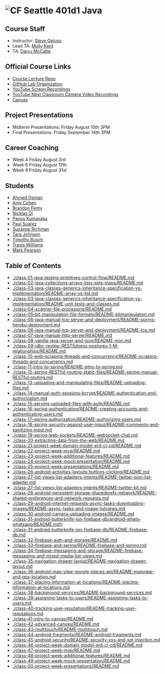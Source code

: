 # ![CF](http://i.imgur.com/7v5ASc8.png) Seattle 401d1 Java

## Course Staff
* Instructor: [Steve Geluso](http://github.com/)
* Lead TA: [Molly Kent](http://github.com/mollyfish)
* TA: [Darcy McCabe](http://github.com/darms)

## Official Course Links
* [Course Lecture Repo](https://github.com/codefellows/seattle-java-401d1)
* [GitHub Lab Organization](https://github.com/codefellows-seattle-java-401d1)
* [YouTube Screen Recordings](https://www.youtube.com/playlist?list=PLVngfM2hsbi8WE0FRYt2Ffzje0JE_g3C_)
* [YouTube Nest Classroom Camera Video Recordings](https://www.youtube.com/playlist?list=PLVngfM2hsbi9_tCWBX2YiN5YEt2Zwtupz)
* [Canvas](https://canvas.instructure.com/courses/1275855?invitation=2r8oiMQxWUciByi06iHqPZ3sm4R8D0McaTbPwl6f)

## Project Presentations
* Midterm Presentations: Friday August 10th 3PM
* Final Presentations: Friday September 14th 3PM

## Career Coaching
* Week 4 Friday August 3rd
* Week 6 Friday August 17th
* Week 8 Friday August 31st

## Students
* [Ahmed Osman](http://github.com/AOhassan)
* [Amy Cohen](https://github.com/AmyCohen)
* [Brandon Fenty](https://github.com/brandon-fenty)
* [Nicklas Di](https://github.com/Seiyaroo)
* [Panos Kumasaka](http://github.com/spinaltaper)
* [Paul Suarez ](https://github.com/PaulSuarez1)
* [Suzanne Richman](https://github.com/FavoredFortune)
* [Tara Johnson](https://github.com/tara-johnson)
* [Timothy Busch](https://github.com/GoldBeardSea)
* [Travis Williams ](https://github.com/thetravisw)
* [Mark Pearson](https://github.com/louiethe17th)

## Table of Contents

* [./class-01-java-testing-primitives-control-flow/README.md](./class-01-java-testing-primitives-control-flow/README.md)
* [./class-02-java-collections-arrays-lists-sets-maps/README.md](./class-02-java-collections-arrays-lists-sets-maps/README.md)
* [./class-03-java-classes-generics-inheritance-specification-vs-implementation/README-array-vs-list.md](./class-03-java-classes-generics-inheritance-specification-vs-implementation/README-array-vs-list.md)
* [./class-03-java-classes-generics-inheritance-specification-vs-implementation/README-unit-tests-and-classes.md](./class-03-java-classes-generics-inheritance-specification-vs-implementation/README-unit-tests-and-classes.md)
* [./class-04-scanner-file-processing/README.md](./class-04-scanner-file-processing/README.md)
* [./class-05-bit-manipulation-file-formats/README-bitmanipulation.md](./class-05-bit-manipulation-file-formats/README-bitmanipulation.md)
* [./class-06-java-manual-tcp-server-and-deployment/README-spring-heroku-deployment.md](./class-06-java-manual-tcp-server-and-deployment/README-spring-heroku-deployment.md)
* [./class-06-java-manual-tcp-server-and-deployment/README-tcp.md](./class-06-java-manual-tcp-server-and-deployment/README-tcp.md)
* [./class-07-java-manual-http-server/README.md](./class-07-java-manual-http-server/README.md)
* [./class-08-vanilla-java-server-and-json/README-json.md](./class-08-vanilla-java-server-and-json/README-json.md)
* [./class-09-jdbc-review-RESTfulness-postgres-1-M-relationships/README.md](./class-09-jdbc-review-RESTfulness-postgres-1-M-relationships/README.md)
* [./class-10-web-scraping-threads-and-concurrency/README-scraping-threads-and-concurrency.md](./class-10-web-scraping-threads-and-concurrency/README-scraping-threads-and-concurrency.md)
* [./class-11-intro-to-spring/README-intro-to-spring.md](./class-11-intro-to-spring/README-intro-to-spring.md)
* [./class-12-spring-RESTful-routing-static-files/README-spring-manual-RESTful-routing.md](./class-12-spring-RESTful-routing-static-files/README-spring-manual-RESTful-routing.md)
* [./class-13-uploading-and-manipulating-files/README-uploading-files.md](./class-13-uploading-and-manipulating-files/README-uploading-files.md)
* [./class-14-manual-auth-sessions-bcrypt/README-authentication-and-authorization.md](./class-14-manual-auth-sessions-bcrypt/README-authentication-and-authorization.md)
* [./class-15-serving-uploaded-files-with-auth/README.md](./class-15-serving-uploaded-files-with-auth/README.md)
* [./class-16-spring-authentication/README-creating-accounts-and-authenticating-users.md](./class-16-spring-authentication/README-creating-accounts-and-authenticating-users.md)
* [./class-17-spring-authorization/README-authorizing-users.md](./class-17-spring-authorization/README-authorizing-users.md)
* [./class-18-spring-security-against-user-input/README-comments-and-sanitizing-input.md](./class-18-spring-security-against-user-input/README-comments-and-sanitizing-input.md)
* [./class-19-spring-web-sockets/README-websocket-chat.md](./class-19-spring-web-sockets/README-websocket-chat.md)
* [./class-20-extracting-data-from-the-web/README.md](./class-20-extracting-data-from-the-web/README.md)
* [./class-21-project-week-domain-model-erd-ci-cd/README.md](./class-21-project-week-domain-model-erd-ci-cd/README.md)
* [./class-22-project-week-mvp/README.md](./class-22-project-week-mvp/README.md)
* [./class-23-project-week-additional-features/README.md](./class-23-project-week-additional-features/README.md)
* [./class-24-project-week-mock-presentation/README.md](./class-24-project-week-mock-presentation/README.md)
* [./class-25-project-week-presentations/README.md](./class-25-project-week-presentations/README.md)
* [./class-26-android-activities-layouts-buttons-clicking/README.md](./class-26-android-activities-layouts-buttons-clicking/README.md)
* [./class-27-list-views-list-adapters-intents/README-twitter-json-list-adapter.md](./class-27-list-views-list-adapters-intents/README-twitter-json-list-adapter.md)
* [./class-27-list-views-list-adapters-intents/README-twitter-kit.md](./class-27-list-views-list-adapters-intents/README-twitter-kit.md)
* [./class-28-android-persistent-storage-sharedprefs-network/README-shared-preferences-and-network-requests.md](./class-28-android-persistent-storage-sharedprefs-network/README-shared-preferences-and-network-requests.md)
* [./class-29-android-internet-requests-async-tasks-downloading-images/README-async-tasks-and-image-listviews.md](./class-29-android-internet-requests-async-tasks-downloading-images/README-async-tasks-and-image-listviews.md)
* [./class-30-android-camera-uploading-images/README.md](./class-30-android-camera-uploading-images/README.md)
* [./class-31-android-butterknife-ion-firebase-db/android-whats-whatsapp/README.md)](./class-31-android-butterknife-ion-firebase-db/android-whats-whatsapp/README.md))
* [./class-31-android-butterknife-ion-firebase-db/README-firebase-db.md](./class-31-android-butterknife-ion-firebase-db/README-firebase-db.md)
* [./class-32-firebase-auth-and-storage/README.md](./class-32-firebase-auth-and-storage/README.md)
* [./class-33-firebase-and-spring/README-firebase-and-spring.md](./class-33-firebase-and-spring/README-firebase-and-spring.md)
* [./class-34-firebase-messaging-and-storage/README-firebase-messaging-and-mixed-media-list-views.md](./class-34-firebase-messaging-and-storage/README-firebase-messaging-and-mixed-media-list-views.md)
* [./class-35-navigation-drawer-layout/README-navigation-drawer-layout.md](./class-35-navigation-drawer-layout/README-navigation-drawer-layout.md)
* [./class-36-android-map-view-google-places-api/README-mapview-and-gps-location.md](./class-36-android-map-view-google-places-api/README-mapview-and-gps-location.md)
* [./class-37-placing-information-at-locations/README-placing-information-at-locations.md](./class-37-placing-information-at-locations/README-placing-information-at-locations.md)
* [./class-38-background-services/README-background-services.md](./class-38-background-services/README-background-services.md)
* [./class-39-assigning-tasks-to-users/README-assigning-tasks-to-users.md](./class-39-assigning-tasks-to-users/README-assigning-tasks-to-users.md)
* [./class-40-tracking-user-reputation/README-tracking-user-reputations.md](./class-40-tracking-user-reputation/README-tracking-user-reputations.md)
* [./class-41-intro-to-canvas/README.md](./class-41-intro-to-canvas/README.md)
* [./class-42-advanced-canvas/README.md](./class-42-advanced-canvas/README.md)
* [./class-43-multitouch/README-multitouch.md](./class-43-multitouch/README-multitouch.md)
* [./class-44-android-fragments/README-android-fragments.md](./class-44-android-fragments/README-android-fragments.md)
* [./class-45-android-security/README-security-xss-and-sql-injection.md](./class-45-android-security/README-security-xss-and-sql-injection.md)
* [./class-46-project-week-domain-model-erd-ci-cd/README.md](./class-46-project-week-domain-model-erd-ci-cd/README.md)
* [./class-47-project-week-mvp/README.md](./class-47-project-week-mvp/README.md)
* [./class-48-project-week-additional-features/README.md](./class-48-project-week-additional-features/README.md)
* [./class-49-project-week-mock-presentation/README.md](./class-49-project-week-mock-presentation/README.md)
* [./class-50-project-week-presentations/README.md](./class-50-project-week-presentations/README.md)

